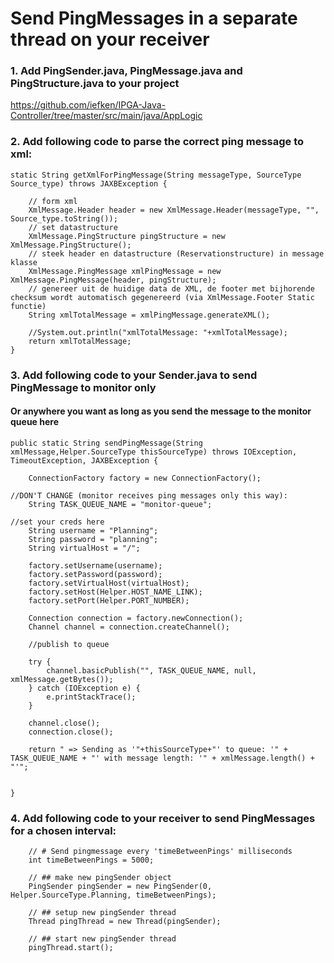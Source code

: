 # Send PingMessages in a separate thread on your receiver

### 1. Add PingSender.java, PingMessage.java and PingStructure.java to your project 

https://github.com/iefken/IPGA-Java-Controller/tree/master/src/main/java/AppLogic

### 2. Add following code to parse the correct ping message to xml:

    static String getXmlForPingMessage(String messageType, SourceType Source_type) throws JAXBException {

        // form xml
        XmlMessage.Header header = new XmlMessage.Header(messageType, "", Source_type.toString());
        // set datastructure
        XmlMessage.PingStructure pingStructure = new XmlMessage.PingStructure();
        // steek header en datastructure (Reservationstructure) in message klasse
        XmlMessage.PingMessage xmlPingMessage = new XmlMessage.PingMessage(header, pingStructure);
        // genereer uit de huidige data de XML, de footer met bijhorende checksum wordt automatisch gegenereerd (via XmlMessage.Footer Static functie)
        String xmlTotalMessage = xmlPingMessage.generateXML();

        //System.out.println("xmlTotalMessage: "+xmlTotalMessage);
        return xmlTotalMessage;
    }

### 3. Add following code to your Sender.java to send PingMessage to monitor only
#### Or anywhere you want as long as you send the message to the monitor queue here

    public static String sendPingMessage(String xmlMessage,Helper.SourceType thisSourceType) throws IOException, TimeoutException, JAXBException {

        ConnectionFactory factory = new ConnectionFactory();

	//DON'T CHANGE (monitor receives ping messages only this way):
        String TASK_QUEUE_NAME = "monitor-queue";

	//set your creds here
        String username = "Planning";
        String password = "planning";
        String virtualHost = "/";

        factory.setUsername(username);
        factory.setPassword(password);
        factory.setVirtualHost(virtualHost);
        factory.setHost(Helper.HOST_NAME_LINK);
        factory.setPort(Helper.PORT_NUMBER);

        Connection connection = factory.newConnection();
        Channel channel = connection.createChannel();

        //publish to queue

        try {
            channel.basicPublish("", TASK_QUEUE_NAME, null, xmlMessage.getBytes());
        } catch (IOException e) {
            e.printStackTrace();
        }

        channel.close();
        connection.close();

        return " => Sending as '"+thisSourceType+"' to queue: '" + TASK_QUEUE_NAME + "' with message length: '" + xmlMessage.length() + "'";


    }

### 4. Add following code to your receiver to send PingMessages for a chosen interval: 

        // # Send pingmessage every 'timeBetweenPings' milliseconds
        int timeBetweenPings = 5000;

        // ## make new pingSender object
        PingSender pingSender = new PingSender(0, Helper.SourceType.Planning, timeBetweenPings);

        // ## setup new pingSender thread
        Thread pingThread = new Thread(pingSender);

        // ## start new pingSender thread
        pingThread.start();




